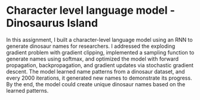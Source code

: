 # Character level language model - Dinosaurus Island
In this assignment, I built a character-level language model using an RNN to generate dinosaur names for researchers. I addressed the exploding gradient problem with gradient clipping, implemented a sampling function to generate names using softmax, and optimized the model with forward propagation, backpropagation, and gradient updates via stochastic gradient descent. The model learned name patterns from a dinosaur dataset, and every 2000 iterations, it generated new names to demonstrate its progress. By the end, the model could create unique dinosaur names based on the learned patterns.
